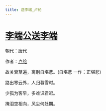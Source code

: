 ```yaml
---
title: 送李端_卢纶
---
```


# [李端公送李端](http://so.gushiwen.org/view_14710.aspx)

朝代：唐代

作者：[卢纶](http://so.gushiwen.org/author_583.aspx)

故关衰草遍，离别自堪悲。(自堪悲 一作：正堪悲)

路出寒云外，人归暮雪时。

少孤为客早，多难识君迟。

掩泪空相向，风尘何处期。